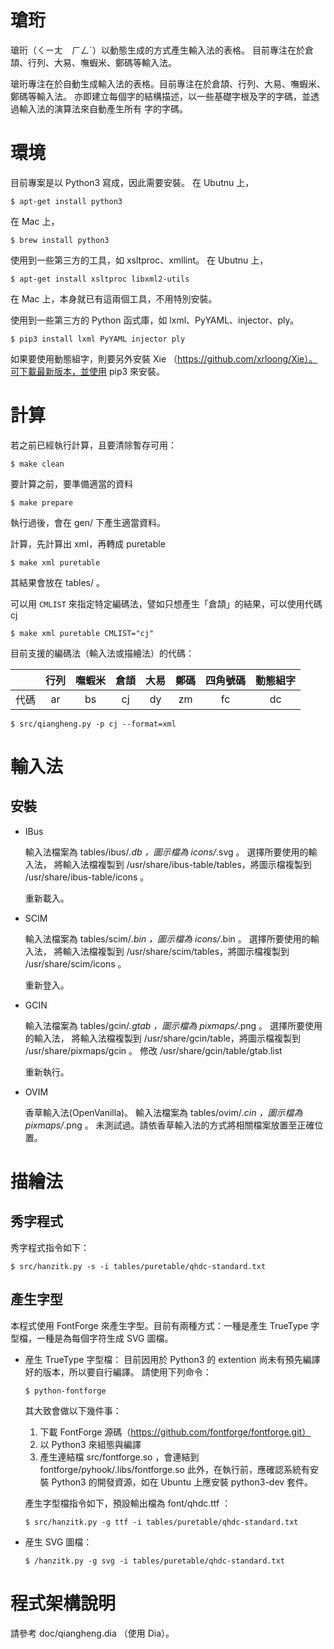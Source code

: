 # 瑲珩

瑲珩（ㄑㄧㄤ　ㄏㄥˊ）以動態生成的方式產生輸入法的表格。
目前專注在於倉頡、行列、大易、嘸蝦米、鄭碼等輸入法。

瑲珩專注在於自動生成輸入法的表格。目前專注在於倉頡、行列、大易、嘸蝦米、鄭碼等輸入法。
亦即建立每個字的結構描述，以一些基礎字根及字的字碼，並透過輸入法的演算法來自動產生所有
字的字碼。

環境
====
目前專案是以 Python3 寫成，因此需要安裝。
在 Ubutnu 上，
```console
$ apt-get install python3
```
在 Mac 上，
```console
$ brew install python3
```

使用到一些第三方的工具，如 xsltproc、xmllint。
在 Ubutnu 上，
```console
$ apt-get install xsltproc libxml2-utils
```
在 Mac 上，本身就已有這兩個工具，不用特別安裝。

使用到一些第三方的 Python 函式庫，如 lxml、PyYAML、injector、ply。

```console
$ pip3 install lxml PyYAML injector ply
```

如果要使用動態組字，則要另外安裝 Xie （https://github.com/xrloong/Xie）。可下載最新版本，並使用 pip3 來安裝。

計算
====
若之前已經執行計算，且要清除暫存可用：
```console
$ make clean
```

要計算之前，要準備適當的資料
```console
$ make prepare
```
執行過後，會在 gen/ 下產生適當資料。

計算，先計算出 xml，再轉成 puretable
```console
$ make xml puretable
```
其結果會放在 tables/ 。

可以用 `CMLIST` 來指定特定編碼法，譬如只想產生「倉頡」的結果，可以使用代碼 cj
```console
$ make xml puretable CMLIST="cj"
```


目前支援的編碼法（輸入法或描繪法）的代碼：

|        |  行列  | 嘸蝦米 |  倉頡  |  大易  |  鄭碼  | 四角號碼 | 動態組字 |
| :----: | :----: | :----: | :----: | :----: | :----: | :------: | :------: |
|  代碼  |   ar   |   bs   |   cj   |   dy   |   zm   |    fc    |    dc    |

```console
$ src/qiangheng.py -p cj --format=xml
```

輸入法
======
安裝
----
* IBus

  輸入法檔案為 tables/ibus/*.db ，圖示檔為 icons/*.svg 。
  選擇所要使用的輸入法，
  將輸入法檔複製到 /usr/share/ibus-table/tables，將圖示檔複製到 /usr/share/ibus-table/icons 。

  重新載入。

* SCIM

  輸入法檔案為 tables/scim/*.bin ，圖示檔為 icons/*.bin 。
  選擇所要使用的輸入法，
  將輸入法檔複製到 /usr/share/scim/tables，將圖示檔複製到 /usr/share/scim/icons 。

  重新登入。

* GCIN

  輸入法檔案為 tables/gcin/*.gtab ，圖示檔為 pixmaps/*.png 。
  選擇所要使用的輸入法，
  將輸入法檔複製到 /usr/share/gcin/table，將圖示檔複製到 /usr/share/pixmaps/gcin 。
  修改 /usr/share/gcin/table/gtab.list

  重新執行。

* OVIM

  香草輸入法(OpenVanilla)。
  輸入法檔案為 tables/ovim/*.cin ，圖示檔為 pixmaps/*.png 。
  未測試過。請依香草輸入法的方式將相關檔案放置至正確位置。

描繪法
======

秀字程式
--------
秀字程式指令如下：
```console
$ src/hanzitk.py -s -i tables/puretable/qhdc-standard.txt
```

產生字型
--------
本程式使用 FontForge 來產生字型。目前有兩種方式：一種是產生 TrueType 字型檔，一種是為每個字符生成 SVG 圖檔。

* 産生 TrueType 字型檔：
  目前因用於 Python3 的 extention 尚未有預先編譯好的版本，所以要自行編譯。
  請使用下列命令：
  ```console
  $ python-fontforge
  ```
  其大致會做以下幾件事：
  1. 下載 FontForge 源碼（https://github.com/fontforge/fontforge.git）
  2. 以 Python3 來組態與編譯
  3. 產生連結檔 src/fontforge.so ，會連結到 fontforge/pyhook/.libs/fontforge.so
  此外，在執行前，應確認系統有安裝 Python3 的開發資源，如在 Ubuntu 上應安裝 python3-dev 套件。

  產生字型檔指令如下，預設輸出檔為 font/qhdc.ttf ：
  ```console
  $ src/hanzitk.py -g ttf -i tables/puretable/qhdc-standard.txt
  ```

* 産生 SVG 圖檔：
  ```console
  $ /hanzitk.py -g svg -i tables/puretable/qhdc-standard.txt
  ```

程式架構說明
============
請參考 doc/qiangheng.dia （使用 Dia）。

